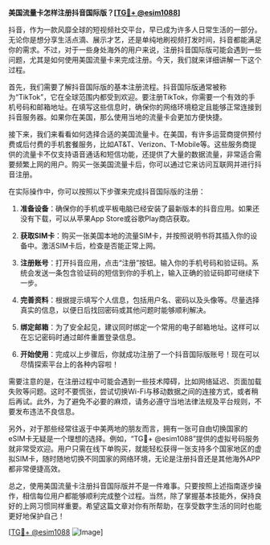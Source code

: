 **美国流量卡怎样注册抖音国际版？[[TG💪+ @esim1088](https://t.me/s/esim1088)]**

抖音，作为一款风靡全球的短视频社交平台，早已成为许多人日常生活的一部分。无论你是想分享生活点滴、展示才艺，还是单纯地刷视频打发时间，抖音都能满足你的需求。不过，对于一些身处海外的用户来说，注册抖音国际版可能会遇到一些问题，尤其是如何使用美国流量卡来完成注册。今天，我们就来详细讲解一下这个过程。

首先，我们需要了解抖音国际版的基本注册流程。抖音国际版通常被称为“TikTok”，它在全球范围内都受到欢迎。要注册TikTok，你需要一个有效的手机号码和邮箱地址。在填写这些信息时，确保你的网络环境稳定且能够正常连接到抖音服务器。如果你在美国，那么使用当地的流量卡会更加方便快捷。

接下来，我们来看看如何选择合适的美国流量卡。在美国，有许多运营商提供预付费或后付费的手机套餐服务，比如AT&T、Verizon、T-Mobile等。这些服务商提供的流量卡不仅支持语音通话和短信功能，还提供了大量的数据流量，非常适合需要频繁上网的用户。购买一张美国流量卡后，你可以通过它来访问互联网并进行抖音注册。

在实际操作中，你可以按照以下步骤来完成抖音国际版的注册：

1. **准备设备**：确保你的手机或平板电脑已经安装了最新版本的抖音应用。如果还没有下载，可以从苹果App Store或谷歌Play商店获取。

2. **获取SIM卡**：购买一张美国本地的流量SIM卡，并按照说明书将其插入你的设备中。激活SIM卡后，检查是否能正常上网。

3. **注册账号**：打开抖音应用，点击“注册”按钮。输入你的手机号码和验证码。系统会发送一条包含验证码的短信到你的手机上，输入正确的验证码即可继续下一步。

4. **完善资料**：根据提示填写个人信息，包括用户名、密码以及头像等。尽量选择真实的信息，以便日后找回密码或其他问题时能够顺利解决。

5. **绑定邮箱**：为了安全起见，建议同时绑定一个常用的电子邮箱地址。这样可以在忘记密码时通过邮件重置登录信息。

6. **开始使用**：完成以上步骤后，你就成功注册了一个抖音国际版账号！现在可以尽情探索平台上的各种内容啦！

需要注意的是，在注册过程中可能会遇到一些技术障碍，比如网络延迟、页面加载失败等问题。这时不要慌张，尝试切换Wi-Fi与移动数据之间的连接方式，或者稍后再试。此外，为了避免不必要的麻烦，请务必遵守当地法律法规及平台规则，不要发布违法不良信息。

另外，对于那些经常往返于中美两地的朋友而言，拥有一张可自由切换国家的eSIM卡无疑是一个理想的选择。例如，“TG💪+ @esim1088”提供的虚拟号码服务就非常受欢迎。用户只需在线下单购买，就能轻松获得一张支持多个国家地区的虚拟SIM卡，随时随地切换不同国家的网络环境，无论是注册抖音还是其他海外APP都非常便捷高效。

总之，使用美国流量卡注册抖音国际版并不是一件难事。只要按照上述指南逐步操作，相信每位用户都能够顺利完成整个过程。当然，除了掌握基本技能外，保持良好的上网习惯同样重要。希望这篇文章对你有所帮助，在享受数字生活的同时也能更好地保护自己！

[[TG💪+ @esim1088](https://t.me/s/esim1088) ![Image](https://i.postimg.cc/4NQfJmqS/Snipaste-2025-05-13-00-14-12.png)]